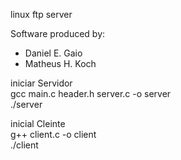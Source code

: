 linux ftp server

Software produced by:
- Daniel E. Gaio
- Matheus H. Koch

iniciar Servidor <br>
gcc main.c header.h server.c -o server <br>
./server


inicial Cleinte <br>
g++ client.c -o client <br>
./client
